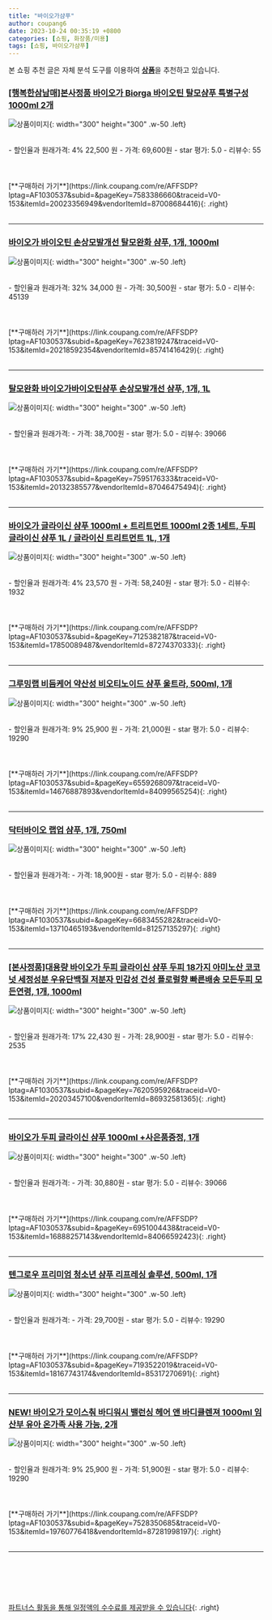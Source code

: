 ```yaml
---
title: "바이오가샴푸"
author: coupang6
date: 2023-10-24 00:35:19 +0800
categories: [쇼핑, 화장품/미용]
tags: [쇼핑, 바이오가샴푸]
---
```


본 쇼핑 추천 글은 자체 분석 도구를 이용하여 [**상품**](https://link.coupang.com/a/bao1ui)을 추천하고 있습니다.

### [[행복한삼남매]본사정품 바이오가 Biorga 바이오틴 탈모샴푸 특별구성 1000ml 2개](https://link.coupang.com/re/AFFSDP?lptag=AF1030537&subid=&pageKey=7583386660&traceid=V0-153&itemId=20023356949&vendorItemId=87008684416)

![상품이미지](https://thumbnail10.coupangcdn.com/thumbnails/remote/230x230ex/image/vendor_inventory/6534/b4f89558bf8efd7181cea18f3d003fac4cc8057ac066e0b4c48cacb968b8.png){: width="300" height="300" .w-50 .left}


<br>
- 할인율과 원래가격: 4%  22,500   원
- 가격: 69,600원
- star 평가: 5.0
- 리뷰수: 55
<br>
<br>
<br>
<br>
[**구매하러 가기**](https://link.coupang.com/re/AFFSDP?lptag=AF1030537&subid=&pageKey=7583386660&traceid=V0-153&itemId=20023356949&vendorItemId=87008684416){: .right}
<br>
<br>

---

### [바이오가 바이오틴 손상모발개선 탈모완화 샴푸, 1개, 1000ml](https://link.coupang.com/re/AFFSDP?lptag=AF1030537&subid=&pageKey=7623819247&traceid=V0-153&itemId=20218592354&vendorItemId=85741416429)

![상품이미지](https://thumbnail8.coupangcdn.com/thumbnails/remote/230x230ex/image/vendor_inventory/bf5d/5d47c2ed437935fb9bd22674fbc997fd0aef2187d9d4c458086c131f8fed.jpg){: width="300" height="300" .w-50 .left}


<br>
- 할인율과 원래가격: 32%  34,000   원
- 가격: 30,500원
- star 평가: 5.0
- 리뷰수: 45139
<br>
<br>
<br>
<br>
[**구매하러 가기**](https://link.coupang.com/re/AFFSDP?lptag=AF1030537&subid=&pageKey=7623819247&traceid=V0-153&itemId=20218592354&vendorItemId=85741416429){: .right}
<br>
<br>

---

### [탈모완화 바이오가바이오틴샴푸 손상모발개선 샴푸, 1개, 1L](https://link.coupang.com/re/AFFSDP?lptag=AF1030537&subid=&pageKey=7595176333&traceid=V0-153&itemId=20132385577&vendorItemId=87046475494)

![상품이미지](https://thumbnail9.coupangcdn.com/thumbnails/remote/230x230ex/image/vendor_inventory/4515/49440ca6b1b3954bf967ae176fd64b6f7d61edbfe1a356b2ae07fdd87b8a.png){: width="300" height="300" .w-50 .left}


<br>
- 할인율과 원래가격: 
- 가격: 38,700원
- star 평가: 5.0
- 리뷰수: 39066
<br>
<br>
<br>
<br>
[**구매하러 가기**](https://link.coupang.com/re/AFFSDP?lptag=AF1030537&subid=&pageKey=7595176333&traceid=V0-153&itemId=20132385577&vendorItemId=87046475494){: .right}
<br>
<br>

---

### [바이오가 글라이신 샴푸 1000ml + 트리트먼트 1000ml 2종 1세트, 두피 글라이신 샴푸 1L / 글라이신 트리트먼트 1L, 1개](https://link.coupang.com/re/AFFSDP?lptag=AF1030537&subid=&pageKey=7125382187&traceid=V0-153&itemId=17850089487&vendorItemId=87274370333)

![상품이미지](https://thumbnail6.coupangcdn.com/thumbnails/remote/230x230ex/image/vendor_inventory/3c7c/a19a286f65e8df2e59b0b5afc65be3942c5420b1ba1befc532ae0d917fad.png){: width="300" height="300" .w-50 .left}


<br>
- 할인율과 원래가격: 4%  23,570   원
- 가격: 58,240원
- star 평가: 5.0
- 리뷰수: 1932
<br>
<br>
<br>
<br>
[**구매하러 가기**](https://link.coupang.com/re/AFFSDP?lptag=AF1030537&subid=&pageKey=7125382187&traceid=V0-153&itemId=17850089487&vendorItemId=87274370333){: .right}
<br>
<br>

---

### [그루밍랩 비듬케어 약산성 비오티노이드 샴푸 울트라, 500ml, 1개](https://link.coupang.com/re/AFFSDP?lptag=AF1030537&subid=&pageKey=6559268097&traceid=V0-153&itemId=14676887893&vendorItemId=84099565254)

![상품이미지](https://thumbnail10.coupangcdn.com/thumbnails/remote/230x230ex/image/retail/images/4947151206058961-402f6704-acbc-4d89-8325-431766414fa3.jpg){: width="300" height="300" .w-50 .left}


<br>
- 할인율과 원래가격: 9%  25,900   원
- 가격: 21,000원
- star 평가: 5.0
- 리뷰수: 19290
<br>
<br>
<br>
<br>
[**구매하러 가기**](https://link.coupang.com/re/AFFSDP?lptag=AF1030537&subid=&pageKey=6559268097&traceid=V0-153&itemId=14676887893&vendorItemId=84099565254){: .right}
<br>
<br>

---

### [닥터바이오 랩업 샴푸, 1개, 750ml](https://link.coupang.com/re/AFFSDP?lptag=AF1030537&subid=&pageKey=6683455282&traceid=V0-153&itemId=13710465193&vendorItemId=81257135297)

![상품이미지](https://thumbnail6.coupangcdn.com/thumbnails/remote/230x230ex/image/vendor_inventory/de01/cb2271c0ca5a4dddf351ce72d91c8ee35d5d771d553038d02826eb06527f.jpg){: width="300" height="300" .w-50 .left}


<br>
- 할인율과 원래가격: 
- 가격: 18,900원
- star 평가: 5.0
- 리뷰수: 889
<br>
<br>
<br>
<br>
[**구매하러 가기**](https://link.coupang.com/re/AFFSDP?lptag=AF1030537&subid=&pageKey=6683455282&traceid=V0-153&itemId=13710465193&vendorItemId=81257135297){: .right}
<br>
<br>

---

### [[본사정품]대용량 바이오가 두피 글라이신 샴푸 두피 18가지 아미노산 코코넛 세정성분 우유단백질 저분자 민감성 건성 플로럴향 빠른배송 모든두피 모든연령, 1개, 1000ml](https://link.coupang.com/re/AFFSDP?lptag=AF1030537&subid=&pageKey=7620595926&traceid=V0-153&itemId=20203457100&vendorItemId=86932581365)

![상품이미지](https://thumbnail9.coupangcdn.com/thumbnails/remote/230x230ex/image/vendor_inventory/789b/8fee3f00846a8d3634048a2d394bd1dc3bd469bc3d466fb2d53e6de975cc.jpg){: width="300" height="300" .w-50 .left}


<br>
- 할인율과 원래가격: 17%  22,430   원
- 가격: 28,900원
- star 평가: 5.0
- 리뷰수: 2535
<br>
<br>
<br>
<br>
[**구매하러 가기**](https://link.coupang.com/re/AFFSDP?lptag=AF1030537&subid=&pageKey=7620595926&traceid=V0-153&itemId=20203457100&vendorItemId=86932581365){: .right}
<br>
<br>

---

### [바이오가 두피 글라이신 샴푸 1000ml +사은품증정, 1개](https://link.coupang.com/re/AFFSDP?lptag=AF1030537&subid=&pageKey=6951004438&traceid=V0-153&itemId=16888257143&vendorItemId=84066592423)

![상품이미지](https://thumbnail9.coupangcdn.com/thumbnails/remote/230x230ex/image/vendor_inventory/6cee/7f02b9f8112bb676c58918f460ec6e1ac78439cb0c70502746fd2e3cc1d7.jpg){: width="300" height="300" .w-50 .left}


<br>
- 할인율과 원래가격: 
- 가격: 30,880원
- star 평가: 5.0
- 리뷰수: 39066
<br>
<br>
<br>
<br>
[**구매하러 가기**](https://link.coupang.com/re/AFFSDP?lptag=AF1030537&subid=&pageKey=6951004438&traceid=V0-153&itemId=16888257143&vendorItemId=84066592423){: .right}
<br>
<br>

---

### [텐그로우 프리미엄 청소년 샴푸 리프레싱 솔루션, 500ml, 1개](https://link.coupang.com/re/AFFSDP?lptag=AF1030537&subid=&pageKey=7193522019&traceid=V0-153&itemId=18167743174&vendorItemId=85317270691)

![상품이미지](https://thumbnail9.coupangcdn.com/thumbnails/remote/230x230ex/image/vendor_inventory/f163/5830f345601909af293f6639a2b726af03edda4cbef6ccdc154e462d9c81.jpg){: width="300" height="300" .w-50 .left}


<br>
- 할인율과 원래가격: 
- 가격: 29,700원
- star 평가: 5.0
- 리뷰수: 19290
<br>
<br>
<br>
<br>
[**구매하러 가기**](https://link.coupang.com/re/AFFSDP?lptag=AF1030537&subid=&pageKey=7193522019&traceid=V0-153&itemId=18167743174&vendorItemId=85317270691){: .right}
<br>
<br>

---

### [NEW! 바이오가 모이스춰 바디워시 밸런싱 헤어 앤 바디클렌져 1000ml 임산부 유아 온가족 사용 가능, 2개](https://link.coupang.com/re/AFFSDP?lptag=AF1030537&subid=&pageKey=7528350685&traceid=V0-153&itemId=19760776418&vendorItemId=87281998197)

![상품이미지](https://thumbnail6.coupangcdn.com/thumbnails/remote/230x230ex/image/vendor_inventory/223a/96254fd2524819f6f274d7bed2c689782bb49d8fa96b6081dae5a8e91625.JPG){: width="300" height="300" .w-50 .left}


<br>
- 할인율과 원래가격: 9%  25,900   원
- 가격: 51,900원
- star 평가: 5.0
- 리뷰수: 19290
<br>
<br>
<br>
<br>
[**구매하러 가기**](https://link.coupang.com/re/AFFSDP?lptag=AF1030537&subid=&pageKey=7528350685&traceid=V0-153&itemId=19760776418&vendorItemId=87281998197){: .right}
<br>
<br>

---
<br><br><br><br><br> [파트너스 활동을 통해 일정액의 수수료를 제공받을 수 있습니다](https://link.coupang.com/a/bao1ui){: .right}